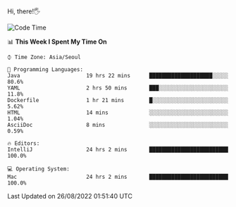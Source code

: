 Hi, there!🖐

  <!--START_SECTION:waka-->
![Code Time](http://img.shields.io/badge/Code%20Time-44%20hrs%2026%20mins-blue)

📊 **This Week I Spent My Time On** 

```text
⌚︎ Time Zone: Asia/Seoul

💬 Programming Languages: 
Java                     19 hrs 22 mins      ████████████████████░░░░░   80.6% 
YAML                     2 hrs 50 mins       ███░░░░░░░░░░░░░░░░░░░░░░   11.8% 
Dockerfile               1 hr 21 mins        █░░░░░░░░░░░░░░░░░░░░░░░░   5.62% 
HTML                     14 mins             ░░░░░░░░░░░░░░░░░░░░░░░░░   1.04% 
AsciiDoc                 8 mins              ░░░░░░░░░░░░░░░░░░░░░░░░░   0.59%

🔥 Editors: 
IntelliJ                 24 hrs 2 mins       █████████████████████████   100.0%

💻 Operating System: 
Mac                      24 hrs 2 mins       █████████████████████████   100.0%

```


 Last Updated on 26/08/2022 01:51:40 UTC
<!--END_SECTION:waka-->
